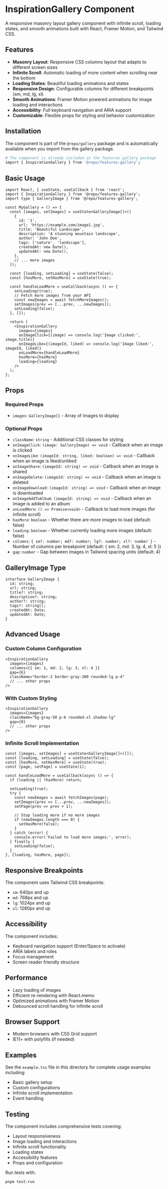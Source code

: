 # InspirationGallery Component

A responsive masonry layout gallery component with infinite scroll, loading states, and smooth animations built with React, Framer Motion, and Tailwind CSS.

## Features

- **Masonry Layout**: Responsive CSS columns layout that adapts to different screen sizes
- **Infinite Scroll**: Automatic loading of more content when scrolling near the bottom
- **Loading States**: Beautiful loading animations and states
- **Responsive Design**: Configurable columns for different breakpoints (sm, md, lg, xl)
- **Smooth Animations**: Framer Motion powered animations for image loading and interactions
- **Accessibility**: Full keyboard navigation and ARIA support
- **Customizable**: Flexible props for styling and behavior customization

## Installation

The component is part of the `@repo/gallery` package and is automatically available when you import from the gallery package.

```bash
# The component is already included in the features gallery package
import { InspirationGallery } from '@repo/features-gallery';
```

## Basic Usage

```tsx
import React, { useState, useCallback } from 'react';
import { InspirationGallery } from '@repo/features-gallery';
import type { GalleryImage } from '@repo/features-gallery';

const MyGallery = () => {
  const [images, setImages] = useState<GalleryImage[]>([
    {
      id: '1',
      url: 'https://example.com/image1.jpg',
      title: 'Beautiful Landscape',
      description: 'A stunning mountain landscape',
      author: 'John Doe',
      tags: ['nature', 'landscape'],
      createdAt: new Date(),
      updatedAt: new Date(),
    },
    // ... more images
  ]);

  const [loading, setLoading] = useState(false);
  const [hasMore, setHasMore] = useState(true);

  const handleLoadMore = useCallback(async () => {
    setLoading(true);
    // Fetch more images from your API
    const newImages = await fetchMoreImages();
    setImages(prev => [...prev, ...newImages]);
    setLoading(false);
  }, []);

  return (
    <InspirationGallery
      images={images}
      onImageClick={(image) => console.log('Image clicked:', image.title)}
      onImageLike={(imageId, liked) => console.log('Image liked:', imageId, liked)}
      onLoadMore={handleLoadMore}
      hasMore={hasMore}
      loading={loading}
    />
  );
};
```

## Props

### Required Props

- `images`: `GalleryImage[]` - Array of images to display

### Optional Props

- `className`: `string` - Additional CSS classes for styling
- `onImageClick`: `(image: GalleryImage) => void` - Callback when an image is clicked
- `onImageLike`: `(imageId: string, liked: boolean) => void` - Callback when an image is liked/unliked
- `onImageShare`: `(imageId: string) => void` - Callback when an image is shared
- `onImageDelete`: `(imageId: string) => void` - Callback when an image is deleted
- `onImageDownload`: `(imageId: string) => void` - Callback when an image is downloaded
- `onImageAddToAlbum`: `(imageId: string) => void` - Callback when an image is added to an album
- `onLoadMore`: `() => Promise<void>` - Callback to load more images (for infinite scroll)
- `hasMore`: `boolean` - Whether there are more images to load (default: false)
- `loading`: `boolean` - Whether currently loading more images (default: false)
- `columns`: `{ sm?: number; md?: number; lg?: number; xl?: number }` - Number of columns per breakpoint (default: { sm: 2, md: 3, lg: 4, xl: 5 })
- `gap`: `number` - Gap between images in Tailwind spacing units (default: 4)

## GalleryImage Type

```tsx
interface GalleryImage {
  id: string;
  url: string;
  title?: string;
  description?: string;
  author?: string;
  tags?: string[];
  createdAt: Date;
  updatedAt: Date;
}
```

## Advanced Usage

### Custom Column Configuration

```tsx
<InspirationGallery
  images={images}
  columns={{ sm: 1, md: 2, lg: 3, xl: 4 }}
  gap={6}
  className="border-2 border-gray-200 rounded-lg p-4"
  // ... other props
/>
```

### With Custom Styling

```tsx
<InspirationGallery
  images={images}
  className="bg-gray-50 p-6 rounded-xl shadow-lg"
  gap={8}
  // ... other props
/>
```

### Infinite Scroll Implementation

```tsx
const [images, setImages] = useState<GalleryImage[]>([]);
const [loading, setLoading] = useState(false);
const [hasMore, setHasMore] = useState(true);
const [page, setPage] = useState(1);

const handleLoadMore = useCallback(async () => {
  if (loading || !hasMore) return;
  
  setLoading(true);
  try {
    const newImages = await fetchImages(page);
    setImages(prev => [...prev, ...newImages]);
    setPage(prev => prev + 1);
    
    // Stop loading more if no more images
    if (newImages.length === 0) {
      setHasMore(false);
    }
  } catch (error) {
    console.error('Failed to load more images:', error);
  } finally {
    setLoading(false);
  }
}, [loading, hasMore, page]);
```

## Responsive Breakpoints

The component uses Tailwind CSS breakpoints:

- `sm`: 640px and up
- `md`: 768px and up  
- `lg`: 1024px and up
- `xl`: 1280px and up

## Accessibility

The component includes:

- Keyboard navigation support (Enter/Space to activate)
- ARIA labels and roles
- Focus management
- Screen reader friendly structure

## Performance

- Lazy loading of images
- Efficient re-rendering with React.memo
- Optimized animations with Framer Motion
- Debounced scroll handling for infinite scroll

## Browser Support

- Modern browsers with CSS Grid support
- IE11+ with polyfills (if needed)

## Examples

See the `example.tsx` file in this directory for complete usage examples including:

- Basic gallery setup
- Custom configurations
- Infinite scroll implementation
- Event handling

## Testing

The component includes comprehensive tests covering:

- Layout responsiveness
- Image loading and interactions
- Infinite scroll functionality
- Loading states
- Accessibility features
- Props and configuration

Run tests with:

```bash
pnpm test:run
``` 
